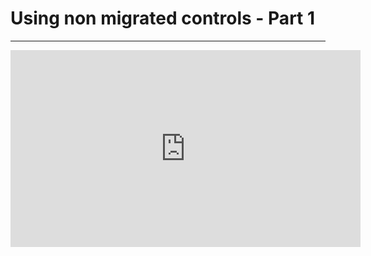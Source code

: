 ﻿# Using non migrated controls - Part 1
---
<iframe width="560" height="315" src="https://www.youtube.com/embed/-64J_qmH_g8" frameborder="0" allowfullscreen></iframe>